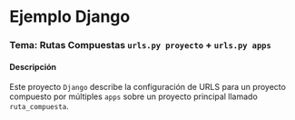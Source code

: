# Ejemplo Django 
### Tema: Rutas Compuestas `urls.py proyecto` + `urls.py apps`  

#### Descripción

Este proyecto `Django` describe la configuración de URLS para un proyecto compuesto por múltiples `apps` sobre un proyecto principal llamado `ruta_compuesta`.
